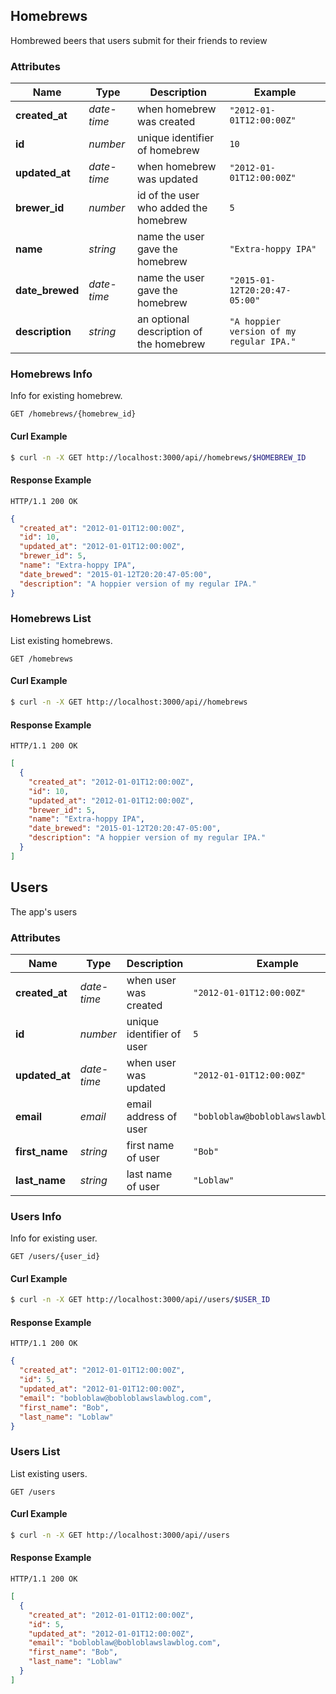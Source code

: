 ## Homebrews
Hombrewed beers that users submit for their friends to review

### Attributes
| Name | Type | Description | Example |
| ------- | ------- | ------- | ------- |
| **created_at** | *date-time* | when homebrew was created | `"2012-01-01T12:00:00Z"` |
| **id** | *number* | unique identifier of homebrew | `10` |
| **updated_at** | *date-time* | when homebrew was updated | `"2012-01-01T12:00:00Z"` |
| **brewer_id** | *number* | id of the user who added the homebrew | `5` |
| **name** | *string* | name the user gave the homebrew | `"Extra-hoppy IPA"` |
| **date_brewed** | *date-time* | name the user gave the homebrew | `"2015-01-12T20:20:47-05:00"` |
| **description** | *string* | an optional description of the homebrew | `"A hoppier version of my regular IPA."` |
### Homebrews Info
Info for existing homebrew.

```
GET /homebrews/{homebrew_id}
```


#### Curl Example
```bash
$ curl -n -X GET http://localhost:3000/api//homebrews/$HOMEBREW_ID

```


#### Response Example
```
HTTP/1.1 200 OK
```
```json
{
  "created_at": "2012-01-01T12:00:00Z",
  "id": 10,
  "updated_at": "2012-01-01T12:00:00Z",
  "brewer_id": 5,
  "name": "Extra-hoppy IPA",
  "date_brewed": "2015-01-12T20:20:47-05:00",
  "description": "A hoppier version of my regular IPA."
}
```

### Homebrews List
List existing homebrews.

```
GET /homebrews
```


#### Curl Example
```bash
$ curl -n -X GET http://localhost:3000/api//homebrews

```


#### Response Example
```
HTTP/1.1 200 OK
```
```json
[
  {
    "created_at": "2012-01-01T12:00:00Z",
    "id": 10,
    "updated_at": "2012-01-01T12:00:00Z",
    "brewer_id": 5,
    "name": "Extra-hoppy IPA",
    "date_brewed": "2015-01-12T20:20:47-05:00",
    "description": "A hoppier version of my regular IPA."
  }
]
```


## Users
The app's users

### Attributes
| Name | Type | Description | Example |
| ------- | ------- | ------- | ------- |
| **created_at** | *date-time* | when user was created | `"2012-01-01T12:00:00Z"` |
| **id** | *number* | unique identifier of user | `5` |
| **updated_at** | *date-time* | when user was updated | `"2012-01-01T12:00:00Z"` |
| **email** | *email* | email address of user | `"bobloblaw@bobloblawslawblog.com"` |
| **first_name** | *string* | first name of user | `"Bob"` |
| **last_name** | *string* | last name of user | `"Loblaw"` |
### Users Info
Info for existing user.

```
GET /users/{user_id}
```


#### Curl Example
```bash
$ curl -n -X GET http://localhost:3000/api//users/$USER_ID

```


#### Response Example
```
HTTP/1.1 200 OK
```
```json
{
  "created_at": "2012-01-01T12:00:00Z",
  "id": 5,
  "updated_at": "2012-01-01T12:00:00Z",
  "email": "bobloblaw@bobloblawslawblog.com",
  "first_name": "Bob",
  "last_name": "Loblaw"
}
```

### Users List
List existing users.

```
GET /users
```


#### Curl Example
```bash
$ curl -n -X GET http://localhost:3000/api//users

```


#### Response Example
```
HTTP/1.1 200 OK
```
```json
[
  {
    "created_at": "2012-01-01T12:00:00Z",
    "id": 5,
    "updated_at": "2012-01-01T12:00:00Z",
    "email": "bobloblaw@bobloblawslawblog.com",
    "first_name": "Bob",
    "last_name": "Loblaw"
  }
]
```



